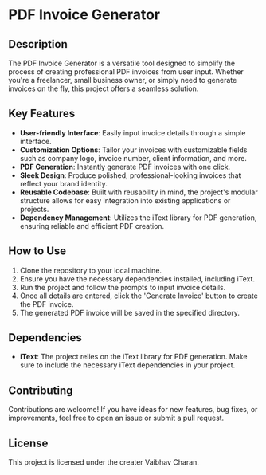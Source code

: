 # PDF Invoice Generator

## Description
The PDF Invoice Generator is a versatile tool designed to simplify the process of creating professional PDF invoices from user input. Whether you're a freelancer, small business owner, or simply need to generate invoices on the fly, this project offers a seamless solution.

## Key Features
- **User-friendly Interface**: Easily input invoice details through a simple interface.
- **Customization Options**: Tailor your invoices with customizable fields such as company logo, invoice number, client information, and more.
- **PDF Generation**: Instantly generate PDF invoices with one click.
- **Sleek Design**: Produce polished, professional-looking invoices that reflect your brand identity.
- **Reusable Codebase**: Built with reusability in mind, the project's modular structure allows for easy integration into existing applications or projects.
- **Dependency Management**: Utilizes the iText library for PDF generation, ensuring reliable and efficient PDF creation.

## How to Use
1. Clone the repository to your local machine.
2. Ensure you have the necessary dependencies installed, including iText.
3. Run the project and follow the prompts to input invoice details.
4. Once all details are entered, click the 'Generate Invoice' button to create the PDF invoice.
5. The generated PDF invoice will be saved in the specified directory.

## Dependencies
- **iText**: The project relies on the iText library for PDF generation. Make sure to include the necessary iText dependencies in your project.

## Contributing
Contributions are welcome! If you have ideas for new features, bug fixes, or improvements, feel free to open an issue or submit a pull request.

## License
This project is licensed under the  creater Vaibhav Charan. 
